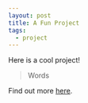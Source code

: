 ```yaml
---
layout: post
title: A Fun Project
tags:
  - project
---
```


Here is a cool project!

  > Words

Find out more [here](https://github.com/DanielCoutts).
